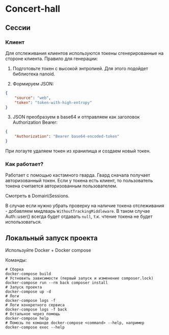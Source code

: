 # Concert-hall

## Сессии

### Клиент
Для отслеживания клиентов используются токены сгенерированные на стороне клиента.
Правило для генерации:

1. Подготовьте токен с высокой энтропией. Для этого подойдет библиотека nanoid.

2. Формируем JSON:
```json
{
    "source": "web",
    "token": "token-with-high-entropy" 
}
```

3. JSON преобразуем в base64 и отправляем как заголовок Authorization Bearer:
```json
{
    "Authorization": "Bearer base64-encoded-token"
}
```

При логауте удаляем токен из хранилища и создаем новый токен.

### Как работает?

Работает с помощью кастамного гварда. Гвард сначала получает авторизованный токен. Если у токена есть клиент, то пользователь токена считается авторизованным пользователем.

Смотреть в Domain\Sessions.

В случае если нужно убрать проверку на наличие токена отслеживания - добавляем мидлварь `WithoutTrackingMiddleware`. В таком случае Auth::user() всегда будет отдавать `null`, т.к. чтение токена не будет использоваться.

## Локальный запуск проекта

Используйте Docker + Docker compose

Команды:

```shell
# Сборка 
docker-compose build
# Устновить зависимости (первый запуск и изменение composer.lock)
docker-compose run --rm back composer install
# Запуск проекта
docker-compose up -d
# Логи
docker-compose logs -f
# Логи конкретного сервиса
docker-compose logs -f back
# Остальное через помощь
docker-compose help
# Помозь по команде docker-compose <command> --help, например
docker-compose exec --help
```

